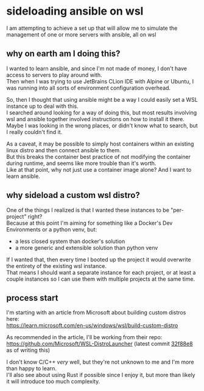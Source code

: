 # sideloading ansible on wsl
I am attempting to achieve a set up that will allow me to simulate the management of one or more servers with ansible, all on wsl

## why on earth am I doing this?
I wanted to learn ansible, and since I'm not made of money, I don't have access to servers to play around with.  
Then when I was trying to use JetBrains CLion IDE with Alpine or Ubuntu, I was running into all sorts of environment configuration overhead.

So, then I thought that using ansible might be a way I could easily set a WSL instance up to deal with this.  
I searched around looking for a way of doing this, but most results involving wsl and ansible together involved instructions on how to install it there.  
Maybe I was looking in the wrong places, or didn't know what to search, but I really couldn't find it.

As a caveat, it may be possible to simply host containers within an existing linux distro and then connect ansible to them.  
But this breaks the container best practice of not modifying the container during runtime, and seems like more trouble than it's worth.  
Like at that point, why not just use a container image alone? And I want to learn ansible.

## why sideload a custom wsl distro?

One of the things I realized is that I wanted these instances to be "per-project" right?  
Because at this point I'm aiming for something like a Docker's Dev Environments or a python venv, but:  
* a less closed system than docker's solution
* a more generic and extensible solution than python venv 

If I wanted that, then every time I booted up the project it would overwrite the entirety of the existing wsl instance.  
That means I should want a separate instance for each project, or at least a couple instances so I can use them with multiple projects at the same time.  

## process start

I'm starting with an article from Microsoft about building custom distros here:  
https://learn.microsoft.com/en-us/windows/wsl/build-custom-distro

As recommended in the article, I'll be working from their repo:  
https://github.com/Microsoft/WSL-DistroLauncher (latest commit [32f88e8](https://github.com/microsoft/WSL-DistroLauncher/commit/32f88e8426d31dc6bf06c6711ec7a85edefe554f) as of writing this)

I don't know C/C++ _very_ well, but they're not unknown to me and I'm more than happy to learn.  
I'll also see about using Rust if possible since I enjoy it, but more than likely it will introduce too much complexity.
